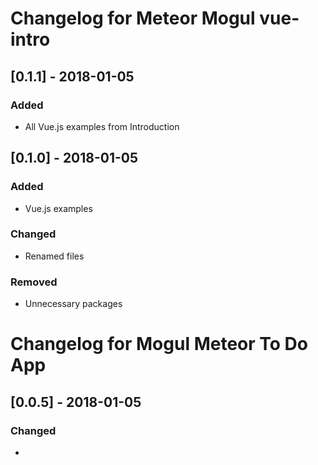 # Changelog for Meteor Mogul vue-intro

## [0.1.1] - 2018-01-05

### Added

- All Vue.js examples from Introduction

## [0.1.0] - 2018-01-05

### Added

- Vue.js examples

### Changed

- Renamed files

### Removed

- Unnecessary packages

# Changelog for Mogul Meteor To Do App

## [0.0.5] - 2018-01-05

### Changed

- <template> should be <script type="text/x-template">

## [0.0.4] - 2018-01-04

### Changed

- Use meteormogul:vue-dist@2.5.15
- Explicitly import symbols
- Split .html into main.html and meteor-vue-todo.html

## [0.0.3] - 2017-12-14
### Added
### Changed
- Remove buttons on left side of todo list
### Removed

## [0.0.2] - 2017-12-14
### Added
- bootstrap style
### Changed
### Removed
